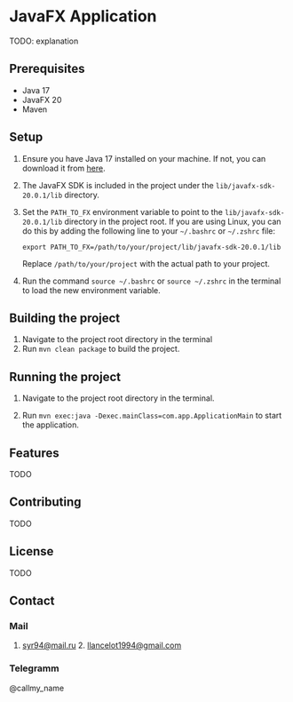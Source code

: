 # JavaFX Application

TODO: explanation

## Prerequisites

- Java 17
- JavaFX 20
- Maven

## Setup

1. Ensure you have Java 17 installed on your machine. If not, you can download it from [here](https://www.oracle.com/java/technologies/javase-jdk17-downloads.html).

2. The JavaFX SDK is included in the project under the `lib/javafx-sdk-20.0.1/lib` directory.
3. Set the `PATH_TO_FX` environment variable to point to the `lib/javafx-sdk-20.0.1/lib` directory in the project root. If you are using Linux, you can do this by adding the following line to your `~/.bashrc` or `~/.zshrc` file:

   `export PATH_TO_FX=/path/to/your/project/lib/javafx-sdk-20.0.1/lib`

   Replace `/path/to/your/project` with the actual path to your project.
4. Run the command `source ~/.bashrc` or `source ~/.zshrc` in the terminal to load the new environment variable.

## Building the project

1. Navigate to the project root directory in the terminal
2. Run `mvn clean package` to build the project.

## Running the project

1. Navigate to the project root directory in the terminal.

2. Run `mvn exec:java -Dexec.mainClass=com.app.ApplicationMain` to start the application.

## Features

TODO

## Contributing

TODO
## License

TODO
## Contact

### Mail
1. syr94@mail.ru
   2. llancelot1994@gmail.com

### Telegramm
@callmy_name